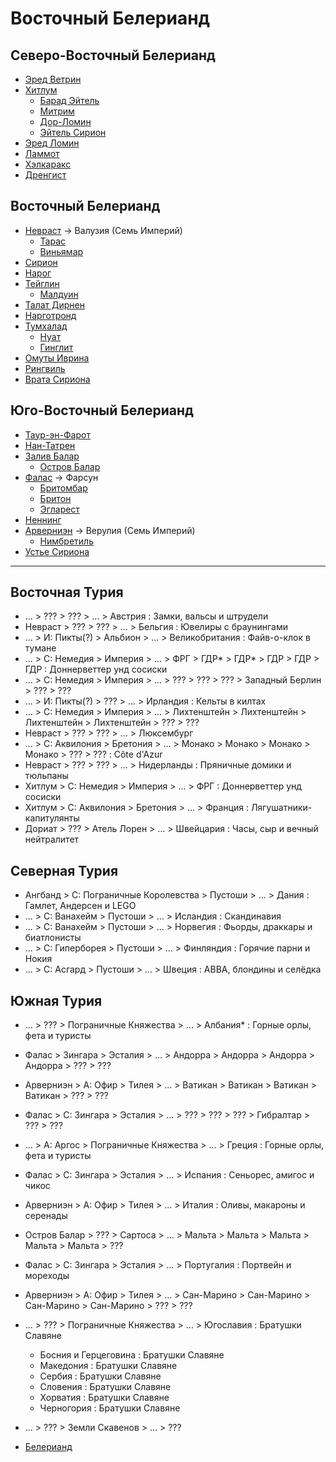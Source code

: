 # Восточный Белерианд

## Северо-Восточный Белерианд

*   [Эред Ветрин](Эред%20Ветрин.md)
*   [Хитлум](Хитлум.md)
    *   [Барад Эйтель](Барад%20Эйтель.md)
    *   [Митрим](Митрим.md)
    *   [Дор-Ломин](Дор-Ломин.md)
    *   [Эйтель Сирион](Эйтель%20Сирион.md)
*   [Эред Ломин](Эред%20Ломин.md)
*   [Ламмот](Ламмот.md)
*   [Хэлкаракс](Хэлкаракс.md)
*   [Дренгист](Дренгист.md)

## Восточный Белерианд

*   [Невраст](Невраст.md)           ->  Валузия (Семь Империй)
    *   [Тарас](Тарас.md)
    *   [Виньямар](Виньямар.md)
*   [Сирион](Сирион.md)
*   [Нарог](Нарог.md)
*   [Тейглин](Тейглин.md)
    *   [Малдуин](Малдуин.md)
*   [Талат Дирнен](Талат%20Дирнен.md)
*   [Нарготронд](Нарготронд.md)
*   [Тумхалад](Тумхалад.md)
    *   [Нуат](Нуат.md)
    *   [Гинглит](Гинглит.md)
*   [Омуты Иврина](Эйтель%20Иврин.md)
*   [Рингвиль](Рингвиль.md)
*   [Врата Сириона](Врата%20Сириона.md)

## Юго-Восточный Белерианд

*   [Таур-эн-Фарот](Таур-эн-Фарот.md)
*   [Нан-Татрен](Нан-Татрен.md)
*   [Залив Балар](Залив%20Балар.md)
    *   [Остров Балар](Остров%20Балар.md)
*   [Фалас](Фалас.md)           ->  Фарсун
    *   [Бритомбар](Бритомбар.md)
    *   [Бритон](Бритон.md)
    *   [Эгларест](Эгларест.md)
*   [Неннинг](Неннинг.md)
*   [Арверниэн](Арверниэн.md)   ->  Верулия (Семь Империй)
    *   [Нимбретиль](Нимбретиль.md)
*   [Устье Сириона](Устье%20Сириона.md)

----

## Восточная Турия

*   ...     >   ???             >   ???         >   ... >   Австрия         :   Замки, вальсы и штрудели
*   Невраст >   ???             >   ???         >   ... >   Бельгия         :   Ювелиры с браунингами
*   ...     >   И:  Пикты(?)    >   Альбион     >   ... >   Великобритания  :   Файв-о-клок в тумане
*   ...     >   С:  Немедия     >   Империя     >   ... >   ФРГ         >   ГДР*            >   ГДР*            >   ГДР             >   ГДР             >   ГДР :   Доннерветтер унд сосиски
*   ...     >   С:  Немедия     >   Империя     >   ... >   ???         >   ???             >   ???             >   Западный Берлин >   ???             >   ???
*   ...     >   И:  Пикты(?)    >   ???         >   ... >   Ирландия        :   Кельты в килтах
*   ...     >   С:  Немедия     >   Империя     >   ... >   Лихтенштейн >   Лихтенштейн     >   Лихтенштейн     >   Лихтенштейн     >   ???             >   ???
*   Невраст >   ???             >   ???         >   ... >   Люксембург
*   ...     >   С:  Аквилония   >   Бретония    >   ... >   Монако      >   Монако          >   Монако          >   Монако          >   ???             >   ??? :   Côte d'Azur
*   Невраст >   ???             >   ???         >   ... >   Нидерланды      :   Пряничные домики и тюльпаны
*   Хитлум  >   С:  Немедия     >   Империя     >   ... >   ФРГ             :   Доннерветтер унд сосиски
*   Хитлум  >   С:  Аквилония   >   Бретония    >   ... >   Франция         :   Лягушатники-капитулянты
*   Дориат  >   ???             >   Атель Лорен >   ... >   Швейцария       :   Часы, сыр и вечный нейтралитет

## Северная Турия

*   Ангбанд >   С:  Пограничные Королевства >   Пустоши >   ... >   Дания       :   Гамлет, Андерсен и LEGO
*   ...     >   С:  Ванахейм                >   Пустоши >   ... >   Исландия    :   Скандинавия
*   ...     >   С:  Ванахейм                >   Пустоши >   ... >   Норвегия    :   Фьорды, драккары и биатлонисты
*   ...     >   С:  Гиперборея              >   Пустоши >   ... >   Финляндия   :   Горячие парни и Нокия
*   ...     >   С:  Асгард                  >   Пустоши >   ... >   Швеция      :   ABBA, блондины и селёдка

## Южная Турия

*   ...             >   ???             >   Пограничные Княжества   >   ... >   Албания*    :   Горные орлы, фета и туристы
*   Фалас           >   Зингара         >   Эсталия                 >   ... >   Андорра     >   Андорра         >   Андорра         >   Андорра         >   ???             >   ???
*   Арверниэн       >   А:  Офир        >   Тилея                   >   ... >   Ватикан     >   Ватикан         >   Ватикан         >   Ватикан         >   ???             >   ???
*   Фалас           >   С:  Зингара     >   Эсталия                 >   ... >   ???         >   ???             >   ???             >   Гибралтар       >   ???             >   ???
*   ...             >   А:  Аргос       >   Пограничные Княжества   >   ... >   Греция      :   Горные орлы, фета и туристы
*   Фалас           >   С:  Зингара     >   Эсталия                 >   ... >   Испания     :   Сеньорес, амигос и чикос
*   Арверниэн       >   А:  Офир        >   Тилея                   >   ... >   Италия      :   Оливы, макароны и серенады
*   Остров Балар    >   ???             >   Сартоса                 >   ... >   Мальта      >   Мальта          >   Мальта          >   Мальта          >   Мальта          >   ???
*   Фалас           >   С:  Зингара     >   Эсталия                 >   ... >   Португалия  :   Портвейн и мореходы
*   Арверниэн       >   А:  Офир        >   Тилея                   >   ... >   Сан-Марино  >   Сан-Марино      >   Сан-Марино      >   Сан-Марино      >   ???             >   ???
*   ...             >   ???             >   Пограничные Княжества   >   ... >   Югославия   :   Братушки Славяне
    *   Босния и Герцеговина    :   Братушки Славяне
    *   Македония               :   Братушки Славяне
    *   Сербия                  :   Братушки Славяне
    *   Словения                :   Братушки Славяне
    *   Хорватия                :   Братушки Славяне
    *   Черногория              :   Братушки Славяне
*   ...             >   ???             >   Земли Скавенов          >   ... >   ???


*   [Белерианд](index.md)
